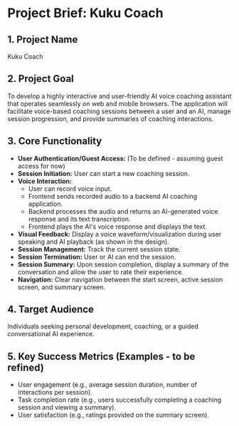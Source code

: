 # Project Brief: Kuku Coach

## 1. Project Name
Kuku Coach

## 2. Project Goal
To develop a highly interactive and user-friendly AI voice coaching assistant that operates seamlessly on web and mobile browsers. The application will facilitate voice-based coaching sessions between a user and an AI, manage session progression, and provide summaries of coaching interactions.

## 3. Core Functionality

*   **User Authentication/Guest Access:** (To be defined - assuming guest access for now)
*   **Session Initiation:** User can start a new coaching session.
*   **Voice Interaction:**
    *   User can record voice input.
    *   Frontend sends recorded audio to a backend AI coaching application.
    *   Backend processes the audio and returns an AI-generated voice response and its text transcription.
    *   Frontend plays the AI's voice response and displays the text.
*   **Visual Feedback:** Display a voice waveform/visualization during user speaking and AI playback (as shown in the design).
*   **Session Management:** Track the current session state.
*   **Session Termination:** User or AI can end the session.
*   **Session Summary:** Upon session completion, display a summary of the conversation and allow the user to rate their experience.
*   **Navigation:** Clear navigation between the start screen, active session screen, and summary screen.

## 4. Target Audience
Individuals seeking personal development, coaching, or a guided conversational AI experience.

## 5. Key Success Metrics (Examples - to be refined)

*   User engagement (e.g., average session duration, number of interactions per session).
*   Task completion rate (e.g., users successfully completing a coaching session and viewing a summary).
*   User satisfaction (e.g., ratings provided on the summary screen). 